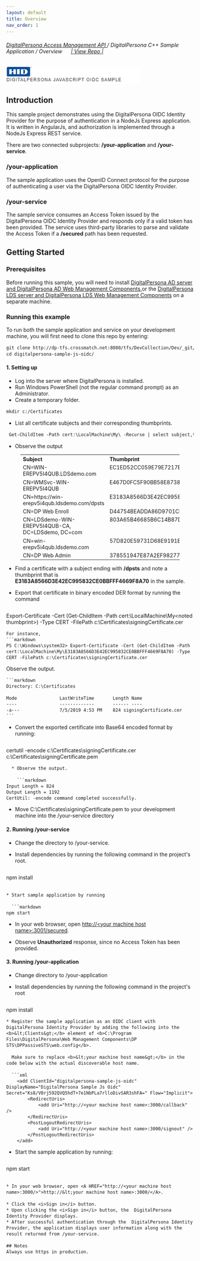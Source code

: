 ```yaml
---
layout: default
title: Overview
nav_order: 1
---
```

###### [DigitalPersona Access Management API ](https://hidglobal.github.io/digitalpersona-access-management-api/)/ DigitalPersona C++ Sample Application / Overview&nbsp;&nbsp;&nbsp;&nbsp;&nbsp;&nbsp;[\| View Repo \|](https://github.com/hidglobal/digitalpersona-sample-cpp/)  

![](assets/HID-DPAM-js-oidc-sample.png)    

## Introduction
This sample project demonstrates using the DigitalPersona OIDC Identity Provider for the purpose of authentication in a NodeJs Express application. It is written in AngularJs, and authorization is implemented through a NodeJs Express REST service.

There are two connected subprojects: <b>/your-application</b> and <b>/your-service</b>.

### /your-application
The sample application uses the OpenID Connect protocol for the purpose of authenticating a user via the DigitalPersona OIDC Identity Provider.   

### /your-service
The sample service consumes an Access Token issued by the DigitalPersona OIDC Identity Provider and responds only if a valid token has been provided. The service uses third-party libraries to parse and validate the Access Token if a <b>/secured</b> path has been requested.   

## Getting Started
### Prerequisites
Before running this sample, you will need to install [DigitalPersona AD server and DigitalPersona AD Web Management Components](https://a3fcb69dc7037ab91b58f8ba-qnewmedia.netdna-ssl.com/wp-content/uploads/2019/05/DigitalPersona-AD-Administrator-Guide-3.pdf),or the [DigitalPersona LDS server and DigitalPersona LDS Web Management Components](https://a3fcb69dc7037ab91b58f8ba-qnewmedia.netdna-ssl.com/wp-content/uploads/2019/05/DigitalPersona-LDS-Administrator-Guide-3.pdf) on a separate machine.

### Running this example
To run both the sample application and service on your development machine, you will first need to clone this repo by entering:
```markdown
git clone http://dp-tfs.crossmatch.net:8080/tfs/DevCollection/Dev/_git/digitalpersona-sample-js-oidc
cd digitalpersona-sample-js-oidc/
```
#### 1. Setting up
  * Log into the server where DigitalPersona is installed.
  * Run Windows PowerShell (not the regular command prompt) as an Administrator.
  * Create a temporary folder.
```markdown
mkdir c:/Certificates
```
  * List all certificate subjects and their corresponding thumbprints.
```markdown
 Get-ChildItem -Path cert:\LocalMachine\My\ -Recurse | select subject,thumbprint
```
  * Observe the output

  <table style="width:85%;margin-left:auto;margin-right:auto;">
    <tr>
      <th style="width:60%" ALIGN="left">Subject</th>
      <th style="width:35%" ALIGN="left">Thumbprint</th>
    </tr>
    <tr>
      <td valign="top">CN=WIN-EREPV5I4QUB.LDSdemo.com </td>
      <td valign="top">EC1ED52CC059E79E7217B970A63AC6638BF60415</td>
    </tr>
    <tr>
      <td valign="top">CN=WMSvc-WIN-EREPV5I4QUB</td>
      <td valign="top">E467D0FC5F90BB58E8738B6E5330773E8DD6505D</td>
    </tr>
    <tr>
      <td valign="top">CN=https://win-erepv5i4qub.ldsdemo.com/dpsts  </td>
      <td valign="top">E3183A8566D3E42EC995832CE0BBFFF4669F8A70</td>
    </tr>
    <tr>
      <td valign="top">CN=DP Web Enroll</td>
      <td valign="top">D44754BEADDA86D9701CD3105E0A145CD250ACFF</td>
    </tr>
    <tr>
      <td valign="top">CN=LDSdemo-WIN-EREPV5I4QUB-CA, DC=LDSdemo, DC=com</td>
      <td valign="top">803A65B46685B6C14B87D995BA03B73CE6913157</td>
    </tr>
    <tr>
      <td valign="top">CN=win-erepv5i4qub.ldsdemo.com  </td>
      <td valign="top">57D820E59731D68E9191BC5F83A0E3D58A945AE1</td>
    </tr>
    <tr>
      <td valign="top">CN=DP Web Admin</td>
      <td valign="top">378551947E87A2EF98277E99B89657A3F13ECFD5</td>
    </tr>     
  </table>

  * Find a certificate with a subject ending with <b>/dpsts</b> and note a thumbprint that is <b>E3183A8566D3E42EC995832CE0BBFFF4669F8A70</b> in the sample.
  * Export that certificate in binary encoded DER format by running the command

    ```markdown
Export-Certificate -Cert (Get-ChildItem -Path cert:\LocalMachine\My\<noted thumbprint>) -Type CERT -FilePath c:\Certificates\signingCertificate.cer
```
For instance,
```markdown
PS C:\Windows\system32> Export-Certificate -Cert (Get-ChildItem -Path cert:\LocalMachine\My\E3183A8566D3E42EC995832CE0BBFFF4669F8A70) -Type CERT -FilePath c:\Certificates\signingCertificate.cer
```
Observe the output.  

    ```markdown
    Directory: C:\Certificates

    Mode                LastWriteTime       Length Name
    ----                -------------       ------ ----
    -a---               7/5/2019 4:53 PM    824 signingCertificate.cer
    ```  

  * Convert the exported certificate into Base64 encoded format by running:

    ```markdown
certutil -encode c:\Certificates\signingCertificate.cer c:\Certificates\signingCertificate.pem
```
  * Observe the output.  

    ```markdown
Input Length = 824
Output Length = 1192
CertUtil: -encode command completed successfully.
```
  * Move C:\Certificates\signingCertificate.pem to your development machine into the /your-service directory

#### 2. Running /your-service
* Change the directory to /your-service.
* Install dependencies by running the following command in the project's root.  

  ```markdown
npm install
```  

* Start sample application by running  

  ```markdown
npm start
  ```
* In your web browser, open <A HREF="http://<your machine host name>:3001/secured>">http://&lt;your machine host name>:3001/secured</A>.

* Observe <b>Unauthorized</b> response, since no Access Token has been provided.

#### 3. Running /your-application

* Change directory to /your-application
* Install dependencies by running the following command in the project's root  

  ```markdown
npm install
```
* Register the sample application as an OIDC client with DigitalPersona Identity Provider by adding the following into the  <b>&lt;Clients&gt;</b> element of <b>C:\Program Files\DigitalPersona\Web Management Components\DP STS\DPPassiveSTS\web.config</b>.  

  Make sure to replace <b>&lt;your machine host name&gt;</b> in the code below with the actual discoverable host name.

  ```xml
    <add ClientId="digitalpersona-sample-js-oidc" DisplayName="DigitalPersona Sample Js Oidc" Secret="Ks8/V0rj592QVQ5hdT+7e1NbPLa7rlloDivSAR3shFA=" Flow="Implicit">
        <RedirectUris>
            <add Uri="http://<your machine host name>:3000/callback" />
        </RedirectUris>
        <PostLogoutRedirectUris>
            <add Uri="http://<your machine host name>:3000/signout" />
        </PostLogoutRedirectUris>
    </add>
```
* Start the sample application by running:

  ```markdown
npm start
```

* In your web browser, open <A HREF="http://<your machine host name>:3000/>">http://&lt;your machine host name>:3000/</A>.

* Click the <i>Sign in</i> button.  
* Upon clicking the <i>Sign in</i> button, the  DigitalPersona Identity Provider displays.  
* After successful authentication through the  DigitalPersona Identity Provider, the application displays user information along with the result returned from /your-service.

## Notes
Always use https in production.
